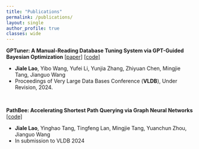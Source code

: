 ```yaml
---
title: "Publications"
permalink: /publications/
layout: single
author_profile: true
classes: wide
---
```


**GPTuner: A Manual-Reading Database Tuning System via GPT-Guided Bayesian Optimization** [\[paper\]](https://arxiv.org/abs/2311.03157) [\[code\]](https://github.com/SolidLao/GPTuner)
- **Jiale Lao**, Yibo Wang, Yufei Li, Yunjia Zhang, Zhiyuan Chen, Mingjie Tang, Jianguo Wang  
- Proceedings of Very Large Data Bases Conference (**VLDB**), Under Revision, 2024.  

<br>

**PathBee: Accelerating Shortest Path Querying via Graph Neural Networks** [\[code\]](https://github.com/pathbee/PathBee)
- **Jiale Lao**, Yinghao Tang, Tingfeng Lan, Mingjie Tang, Yuanchun Zhou, Jianguo Wang  
- In submission to VLDB 2024  
